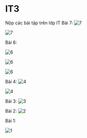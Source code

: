 # IT3
Nộp các bài tập trên lớp IT
Bài 7:
![7](bt7_1_mobile.png)

![7](bt7_2_mobile.png)

Bài 6:

![6](bt6_0_mobile.png)

![6](bt6_mobile.png)

![6](bt6_1_mobile.png)

Bài 4:
![4](bt4_mobile.png)

![4](bt4_1_mobile.png)

Bài 3:
![3](bt3_mobile.png)

Bài 2:
![2](bt2_moblie.png)

Bài 1:

![1](bt1_1_moblie.png)